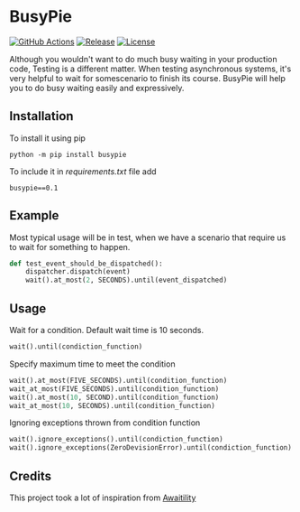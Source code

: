 # BusyPie
[![GitHub Actions](https://github.com/rockem/busypie/workflows/Build/badge.svg)](https://github.com/rockem/busypie/actions)
[![Release](https://img.shields.io/github/v/release/rockem/busypie)](https://github.com/rockem/busypie/releases)
[![License](http://img.shields.io/:license-apache2.0-blue.svg)](https://github.com/rockem/busypie/blob/master/LICENSE)

Although you wouldn't want to do much busy waiting in your production code, 
Testing is a different matter. When testing asynchronous systems, 
it's very helpful to wait for somescenario to finish its course. 
BusyPie will help you to do busy waiting easily and expressively. 

## Installation
To install it using pip 
```shell script
python -m pip install busypie
```
To include it in *requirements.txt* file add
```text
busypie==0.1
```

## Example
Most typical usage will be in test, when we have a scenario 
that require us to wait for something to happen.
```python
def test_event_should_be_dispatched():
    dispatcher.dispatch(event)
    wait().at_most(2, SECONDS).until(event_dispatched)
```

## Usage
Wait for a condition. Default wait time is 10 seconds.
```python
wait().until(condiction_function)
```
Specify maximum time to meet the condition 
```python
wait().at_most(FIVE_SECONDS).until(condition_function)
wait_at_most(FIVE_SECONDS).until(condition_function)
wait().at_most(10, SECOND).until(condition_function)
wait_at_most(10, SECONDS).until(condition_function)    
```
Ignoring exceptions thrown from condition function
```python
wait().ignore_exceptions().until(condiction_function)
wait().ignore_exceptions(ZeroDevisionError).until(condiction_function)
```

## Credits
This project took a lot of inspiration from [Awaitility](https://github.com/awaitility/awaitility)